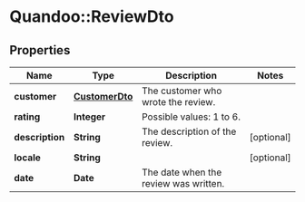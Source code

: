 # Quandoo::ReviewDto

## Properties
Name | Type | Description | Notes
------------ | ------------- | ------------- | -------------
**customer** | [**CustomerDto**](CustomerDto.md) | The customer who wrote the review. | 
**rating** | **Integer** | Possible values: 1 to 6. | 
**description** | **String** | The description of the review. | [optional] 
**locale** | **String** |  | [optional] 
**date** | **Date** | The date when the review was written. | 


